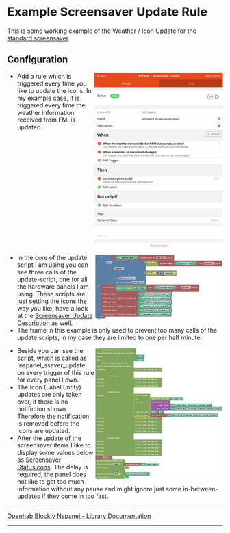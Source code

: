 # Example Screensaver Update Rule

This is some working example of the Weather / Icon Update for the [standard screensaver](https://docs.nspanel.pky.eu/img/screensaver.png).

## Configuration

[<img src="img/openhab_rules_ssaverupdate.png" align="right" width="300">](img/openhab_rules_ssaverupdate.png)

- Add a rule which is triggered every time you like to update the icons. In my example case, it is triggered every time the weather information received from FMI is updated.<br clear="right"/>

[<img src="img/openhab_rules_ssaverupdate_script.png" align="right" width="300">](img/openhab_rules_ssaverupdate_script.png)

- In the core of the update script I am using you can see three calls of the update-script, one for all the hardware panels I am using. These scripts are just setting the Icons the way you like, have a look at the [Screensaver Update Description](blockLibrary_nspanel_screensaver_updateStandard.md) as well.
- The frame in this example is only used to prevent too many calls of the update scripts, in my case they are limited to one per half minute.<br clear="right"/>

[<img src="img/openhab_rules_ssaverupdate_script_2.png" align="right" width="300">](img/openhab_rules_ssaverupdate_script_2.png)

- Beside you can see the script, which is called as 'nspanel_ssaver_update' on every trigger of this rule for every panel I own.
- The Icon (Label Entity) updates are only taken over, if there is no notifiction shown. Therefore the notification is removed before the Icons are updated.
- After the update of the screensaver items I like to display some values below as [Screensaver Statusicons](blockLibrary_nspanel_screensaver_screensaverStatusIcons.md). The delay is required, the panel does not like to get too much information without any pause and might ignore just some in-between-updates if they come in too fast.

---

[Openhab Blockly Nspanel - Library Documentation](README.md)

---
